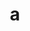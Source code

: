 ---
layout: cake
title:  a
type: cake
comic: cake_22.png
name: Micro Communication
hovertext: heh heh
next: 23
prev: 21
---